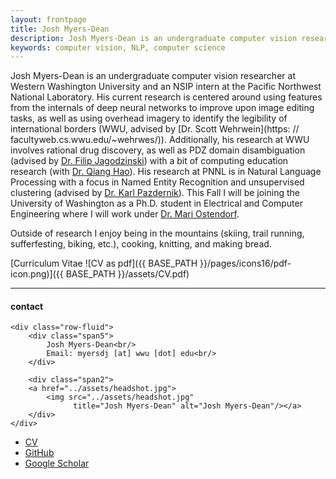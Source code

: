 ```yaml
---
layout: frontpage
title: Josh Myers-Dean
description: Josh Myers-Dean is an undergraduate computer vision researcher at Western Washington University. 
keywords: computer vision, NLP, computer science
---
```


Josh Myers-Dean is an undergraduate computer vision researcher at Western Washington University and an NSIP intern at the Pacific Northwest National Laboratory. His current research is centered around using features from the internals of deep neural networks to improve upon image editing tasks, as well as using overhead imagery to identify the legibility of international borders (WWU, advised by [Dr. Scott Wehrwein](https: // facultyweb.cs.wwu.edu/~wehrwes/)). Additionally, his research at WWU involves rational drug discovery, as well as PDZ domain disambiguation (advised by [Dr. Filip Jagodzinski](https://facultyeb.cs.wwu.edu/~jagodzf/)) with a bit of computing education research (with [Dr. Qiang Hao](http://qhao.info/)). His research at PNNL is in Natural Language Processing with a focus in Named Entity Recognition and unsupervised clustering (advised by [Dr. Karl Pazdernik](https://www.linkedin.com/in/karl-pazdernik-1283b392/)). This Fall I will be joining the University of Washington as a Ph.D. student in Electrical and Computer Engineering where I will work under [Dr. Mari Ostendorf](https://people.ece.uw.edu/ostendorf/). 

Outside of research I enjoy being in the mountains (skiing, trail running, sufferfesting, biking, etc.), cooking, knitting, and making bread.

[Curriculum Vitae ![CV as pdf]({{ BASE_PATH }}/pages/icons16/pdf-icon.png)]({{ BASE_PATH }}/assets/CV.pdf)<br/>


---


<div class="container">
<h4><a name="contact"></a>contact</h4>

    <div class="row-fluid">
        <div class="span5">
            Josh Myers-Dean<br/>
            Email: myersdj [at] wwu [dot] edu<br/>
        </div>

        <div class="span2">
        <a href="../assets/headshot.jpg">
            <img src="../assets/headshot.jpg"
                  title="Josh Myers-Dean" alt="Josh Myers-Dean"/></a>
        </div>
    </div>
</div>

<div class="navbar">
  <div class="navbar-inner">
      <ul class="nav">
          <li><a href="{{ BASE_PATH }}/assets/CV.pdf">CV</a></li>
          <li><a href="https://github.com/joshmyersdean">GitHub</a></li>
          <li><a href="https://scholar.google.com/citations?user=yR_7MCoAAAAJ&hl=en">Google Scholar</a></li>
      </ul>
  </div>
</div>
